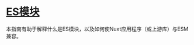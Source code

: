 # [ES模块](https://nuxt.com/docs/guide/concepts/esm#es-modules)

本指南有助于解释什么是ES模块，以及如何使Nuxt应用程序（或上游库）与ESM兼容。
